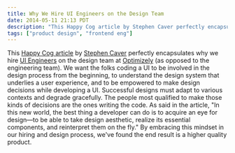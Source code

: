 ```yaml
---
title: Why We Hire UI Engineers on the Design Team
date: 2014-05-11 21:13 PDT
description: "This Happy Cog article by Stephen Caver perfectly encapsulates why we hire UI Engineers on the design team at Optimizely (as opposed to the engineering team). We want the folks coding a UI to be involved in the design process from the beginning."
tags: ["product design", "frontend eng"]
---
```


This [Happy Cog article](http://cognition.happycog.com/article/why-developers-need-to-learn-design) by [Stephen Caver](http://stephencaver.com/) perfectly encapsulates why we hire [UI Engineers](http://jobsco.re/1oHhZGz) on the design team at [Optimizely](https://www.optimizely.com) (as opposed to the engineering team). We want the folks coding a UI to be involved in the design process from the beginning, to understand the design system that underlies a user experience, and to be empowered to make design decisions while developing a UI. Successful designs must adapt to various contexts and degrade gracefully. The people most qualified to make those kinds of decisions are the ones writing the code. As said in the article, "In this new world, the best thing a developer can do is to acquire an eye for design—to be able to take design aesthetic, realize its essential components, and reinterpret them on the fly." By embracing this mindset in our hiring and design process, we've found the end result is a higher quality product.
